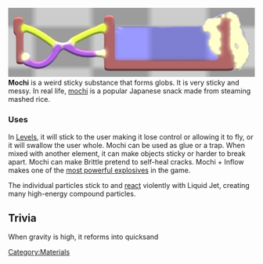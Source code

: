 ![Mochi being used to stick things together.](/images/Mochi.jpg "Mochi being used to stick things together.")
**Mochi** is a weird sticky substance that forms globs. It is very sticky and messy. In real life, [mochi](/wikipedia_Mochi%20%28food%29.md "wikipedia:Mochi (food)") is a popular Japanese snack made from steaming mashed rice.

### Uses

In [Levels](/Levels.md "Levels"), it will stick to the user making it lose control or allowing it to fly, or it will swallow the user whole. Mochi can be used as glue or a trap. When mixed with another element, it can make objects sticky or harder to break apart. Mochi can make Brittle pretend to self-heal cracks. Mochi + Inflow makes one of the [most powerful explosives](/How%20to%20Build%20a.md#Mochi "How to Build a...") in the game.

The individual particles stick to and [react](/Mochi-Jet%20reaction.md "Mochi-Jet reaction") violently with Liquid Jet, creating many high-energy compound particles.

## Trivia

When gravity is high, it reforms into quicksand

[Category:Materials](/Category_Materials.md "Category:Materials")
